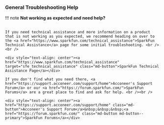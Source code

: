 ### General Troubleshooting Help

!!! note
    <span class="glyphicon glyphicon-question-sign" aria-hidden="true"></span>
        <strong> Not working as expected and need help? </strong> <br /><br />

    If you need technical assistance and more information on a product that is not working as you expected, we recommend heading on over to the <a href="https://www.sparkfun.com/technical_assistance">SparkFun Technical Assistance</a> page for some initial troubleshooting. <br /><br />

    <div style="text-align: center"><a href="https://www.sparkfun.com/technical_assistance" target="sfe_technical_assistance" class="md-button">SparkFun Technical Assistance Page</a></div>

    If you don't find what you need there, <a href="https://support.acconeer.com/support/home">Acconeer's Support Forum</a> or our <a href="https://forum.sparkfun.com/">SparkFun Forums</a> are a great place to find and ask for help. <br /><br />

    <div style="text-align: center"><a href="https://support.acconeer.com/support/home" class="md-button">Acconeer's Support Forum</a>&nbsp;&nbsp;&nbsp;<a href="https://forum.sparkfun.com/" class="md-button md-button--primary">SparkFun Forums</a></div>
